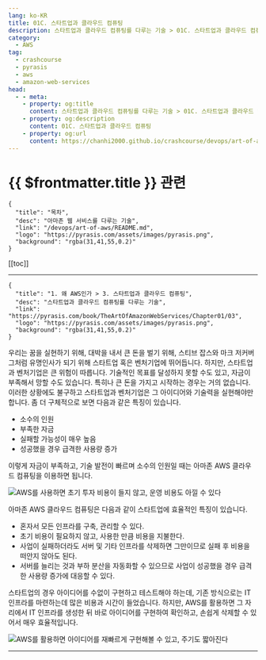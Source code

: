 ```yaml
---
lang: ko-KR
title: 01C. 스타트업과 클라우드 컴퓨팅
description: 스타트업과 클라우드 컴퓨팅를 다루는 기술 > 01C. 스타트업과 클라우드 컴퓨팅
category:
  - AWS
tag: 
  - crashcourse
  - pyrasis
  - aws 
  - amazon-web-services
head:
  - - meta:
    - property: og:title
      content: 스타트업과 클라우드 컴퓨팅를 다루는 기술 > 01C. 스타트업과 클라우드 컴퓨팅
    - property: og:description
      content: 01C. 스타트업과 클라우드 컴퓨팅
    - property: og:url
      content: https://chanhi2000.github.io/crashcourse/devops/art-of-aws/01C.html
---
```


# {{ $frontmatter.title }} 관련

```component VPCard
{
  "title": "목차",
  "desc": "아마존 웹 서비스를 다루는 기술",
  "link": "/devops/art-of-aws/README.md",
  "logo": "https://pyrasis.com/assets/images/pyrasis.png",
  "background": "rgba(31,41,55,0.2)"
}
```

[[toc]]

---

```component VPCard
{
  "title": "1. 왜 AWS인가 > 3. 스타트업과 클라우드 컴퓨팅",
  "desc": "스타트업과 클라우드 컴퓨팅를 다루는 기술",
  "link": "https://pyrasis.com/book/TheArtOfAmazonWebServices/Chapter01/03",
  "logo": "https://pyrasis.com/assets/images/pyrasis.png",
  "background": "rgba(31,41,55,0.2)"
}
```

우리는 꿈을 실현하기 위해, 대박을 내서 큰 돈을 벌기 위해, 스티브 잡스와 마크 저커버그처럼 유명인사가 되기 위해 스타트업 혹은 벤처기업에 뛰어듭니다. 하지만, 스타트업과 벤처기업은 큰 위험이 따릅니다. 기술적인 목표를 달성하지 못할 수도 있고, 자금이 부족해서 망할 수도 있습니다. 특히나 큰 돈을 가지고 시작하는 경우는 거의 없습니다. 이러한 상황에도 불구하고 스타트업과 벤처기업은 그 아이디어와 기술력을 실현해야만 합니다.
좀 더 구체적으로 보면 다음과 같은 특징이 있습니다.

- 소수의 인원
- 부족한 자금
- 실패할 가능성이 매우 높음
- 성공했을 경우 급격한 사용량 증가

이렇게 자금이 부족하고, 기술 발전이 빠르며 소수의 인원일 때는 아마존 AWS 클라우드 컴퓨팅을 이용하면 됩니다.

![AWS를 사용하면 초기 투자 비용이 들지 않고, 운영 비용도 아낄 수 있다](https://pyrasis.com/assets/images/TheArtOfAmazonWebServicesChapter01/8.png)

아마존 AWS 클라우드 컴퓨팅은 다음과 같이 스타트업에 효율적인 특징이 있습니다.

- 혼자서 모든 인프라를 구축, 관리할 수 있다.
- 초기 비용이 필요하지 않고, 사용한 만큼 비용을 지불한다.
- 사업이 실패하더라도 서버 및 기타 인프라를 삭제하면 그만이므로 실패 후 비용을 떠안지 않아도 된다.
- 서버를 늘리는 것과 부하 분산을 자동화할 수 있으므로 사업이 성공했을 경우 급격한 사용량 증가에 대응할 수 있다.

스타트업의 경우 아이디어를 수없이 구현하고 테스트해야 하는데, 기존 방식으로는 IT 인프라를 마련하는데 많은 비용과 시간이 들었습니다. 하지만, AWS를 활용하면 그 자리에서 IT 인프라를 생성한 뒤 바로 아이디어를 구현하여 확인하고, 손쉽게 삭제할 수 있어서 매우 효율적입니다.

![AWS를 활용하면 아이디어를 재빠르게 구현해볼 수 있고, 주기도 짧아진다](https://pyrasis.com/assets/images/TheArtOfAmazonWebServicesChapter01/9.png)

---

<TagLinks />